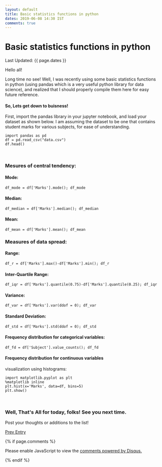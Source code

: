```yaml
---
layout: default
title: Basic statistics functions in python
dates: 2019-06-08 14:30 IST
comments: true
---
```

# Basic statistics functions in python
Last Updated: {{ page.dates }}

Hello all!

Long time no see! Well, I was recently using some basic statistics functions in python (using pandas which is a very useful python library for data science), and realized that I should properly compile them here for easy future reference.

#### So, Lets get down to buisness!

First, import the pandas library in your jupyter notebook, and load your dataset as shown below. I am assuming the dataset to be one that contains student marks for various subjects, for ease of understanding.

```
import pandas as pd
df = pd.read_csv("data.csv")
df.head()
```
<br />

### Mesures of central tendency:

#### Mode: 

```
df_mode = df['Marks'].mode(); df_mode
```

#### Median:

```
df_median = df['Marks'].median(); df_median
```

#### Mean:

```
df_mean = df['Marks'].mean(); df_mean
```

### Measures of data spread:

#### Range:

```
df_r = df['Marks'].max()-df['Marks'].min(); df_r
```

#### Inter-Quartile Range:

```
df_iqr = df['Marks'].quantile(0.75)-df['Marks'].quantile(0.25); df_iqr
```

#### Variance:

```
df_var = df['Marks'].var(ddof = 0); df_var
```

#### Standard Deviation:

```
df_std = df['Marks'].std(ddof = 0); df_std
```

#### Frequency distribution for categorical variables:

```
df_fd = df['Subject'].value_counts(); df_fd
```

#### Frequency distribution for continuous variables 
visualization using histograms:

```
import matplotlib.pyplot as plt
%matplotlib inline
plt.hist(x='Marks', data=df, bins=5)
plt.show()
```
<br />

### Well, That's All for today, folks! See you next time.
Post your thoughts or additions to the list!

[Prev Entry](https://swatigupta1997.github.io/blog/2019/01/01/tips-to-create-github-blog/)



{% if page.comments %}

<div id="disqus_thread"></div>
<script>

/**
*  RECOMMENDED CONFIGURATION VARIABLES: EDIT AND UNCOMMENT THE SECTION BELOW TO INSERT DYNAMIC VALUES FROM YOUR PLATFORM OR CMS.
*  LEARN WHY DEFINING THESE VARIABLES IS IMPORTANT: https://disqus.com/admin/universalcode/#configuration-variables*/
/*
var disqus_config = function () {
this.page.url = https://swatigupta1997.github.io/blog/2019/06/08/basic-statistics-functions-in-python/  // Replace PAGE_URL with your page's canonical URL variable
this.page.identifier = {{ page.title }}; // Replace PAGE_IDENTIFIER with your page's unique identifier variable
};
*/
(function() { // DON'T EDIT BELOW THIS LINE
var d = document, s = d.createElement('script');
s.src = 'https://swatiguptablog-1.disqus.com/embed.js';
s.setAttribute('data-timestamp', +new Date());
(d.head || d.body).appendChild(s);
})();
</script>
<noscript>Please enable JavaScript to view the <a href="https://disqus.com/?ref_noscript">comments powered by Disqus.</a></noscript>
                            

{% endif %}
